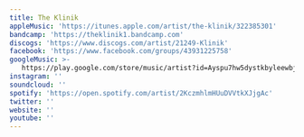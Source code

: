 ```yaml
---
title: The Klinik
appleMusic: 'https://itunes.apple.com/artist/the-klinik/322385301'
bandcamp: 'https://theklinik1.bandcamp.com'
discogs: 'https://www.discogs.com/artist/21249-Klinik'
facebook: 'https://www.facebook.com/groups/43931225758'
googleMusic: >-
   https://play.google.com/store/music/artist?id=Ayspu7hw5dystkbyleewbje7qze
instagram: ''
soundcloud: ''
spotify: 'https://open.spotify.com/artist/2KczmhlmHUuDVVtkXJjgAc'
twitter: ''
website: ''
youtube: ''
---
```

